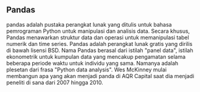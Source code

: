 ## Pandas
pandas adalah pustaka perangkat lunak yang ditulis untuk bahasa pemrograman Python untuk manipulasi dan analisis data. Secara khusus, Pandas menawarkan struktur data dan operasi untuk memanipulasi tabel numerik dan time series. Pandas adalah perangkat lunak gratis yang dirilis di bawah lisensi BSD. Nama Pandas berasal dari istilah "panel data", istilah ekonometrik untuk kumpulan data yang mencakup pengamatan selama beberapa periode waktu untuk individu yang sama. Namanya adalah plesetan dari frasa "Python data analysis". Wes McKinney mulai membangun apa yang akan menjadi panda di AQR Capital saat dia menjadi peneliti di sana dari 2007 hingga 2010.
